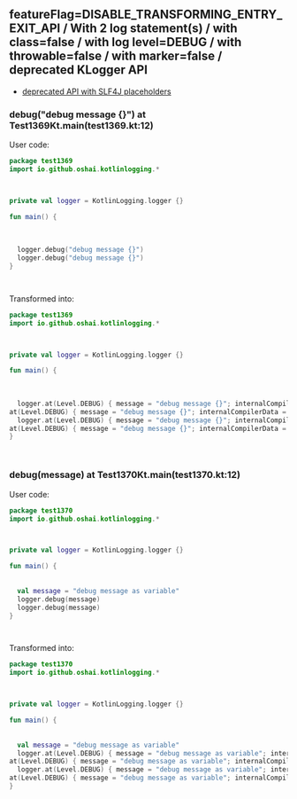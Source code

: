 ## featureFlag=DISABLE_TRANSFORMING_ENTRY_EXIT_API / With 2 log statement(s) / with class=false / with log level=DEBUG / with throwable=false / with marker=false / deprecated KLogger API

* [deprecated API with SLF4J placeholders](deprecated-slf4j-placeholders.md)

###  debug("debug message {}") at Test1369Kt.main(test1369.kt:12)

User code:
```kotlin
package test1369
import io.github.oshai.kotlinlogging.*



private val logger = KotlinLogging.logger {}

fun main() {
  
  
  
  logger.debug("debug message {}")
  logger.debug("debug message {}")
}




```
  
Transformed into:
```kotlin
package test1369
import io.github.oshai.kotlinlogging.*



private val logger = KotlinLogging.logger {}

fun main() {
  
  
  
  logger.at(Level.DEBUG) { message = "debug message {}"; internalCompilerData = KLoggingEventBuilder.InternalCompilerData(messageTemplate = ""debug message {}"", className = "test1369.Test1369Kt", methodName = "main", fileName = "test1369.kt", lineNumber = 12)
at(Level.DEBUG) { message = "debug message {}"; internalCompilerData = KLoggingEventBuilder.InternalCompilerData(messageTemplate = ""debug message {}"", className = "test1369.Test1369Kt", methodName = "main", fileName = "test1369.kt", lineNumber = 13)
  logger.at(Level.DEBUG) { message = "debug message {}"; internalCompilerData = KLoggingEventBuilder.InternalCompilerData(messageTemplate = ""debug message {}"", className = "test1369.Test1369Kt", methodName = "main", fileName = "test1369.kt", lineNumber = 12)
at(Level.DEBUG) { message = "debug message {}"; internalCompilerData = KLoggingEventBuilder.InternalCompilerData(messageTemplate = ""debug message {}"", className = "test1369.Test1369Kt", methodName = "main", fileName = "test1369.kt", lineNumber = 13)
}




```

###  debug(message) at Test1370Kt.main(test1370.kt:12)

User code:
```kotlin
package test1370
import io.github.oshai.kotlinlogging.*



private val logger = KotlinLogging.logger {}

fun main() {
  
  
  val message = "debug message as variable"
  logger.debug(message)
  logger.debug(message)
}




```
  
Transformed into:
```kotlin
package test1370
import io.github.oshai.kotlinlogging.*



private val logger = KotlinLogging.logger {}

fun main() {
  
  
  val message = "debug message as variable"
  logger.at(Level.DEBUG) { message = "debug message as variable"; internalCompilerData = KLoggingEventBuilder.InternalCompilerData(messageTemplate = "message", className = "test1370.Test1370Kt", methodName = "main", fileName = "test1370.kt", lineNumber = 12)
at(Level.DEBUG) { message = "debug message as variable"; internalCompilerData = KLoggingEventBuilder.InternalCompilerData(messageTemplate = "message", className = "test1370.Test1370Kt", methodName = "main", fileName = "test1370.kt", lineNumber = 13)
  logger.at(Level.DEBUG) { message = "debug message as variable"; internalCompilerData = KLoggingEventBuilder.InternalCompilerData(messageTemplate = "message", className = "test1370.Test1370Kt", methodName = "main", fileName = "test1370.kt", lineNumber = 12)
at(Level.DEBUG) { message = "debug message as variable"; internalCompilerData = KLoggingEventBuilder.InternalCompilerData(messageTemplate = "message", className = "test1370.Test1370Kt", methodName = "main", fileName = "test1370.kt", lineNumber = 13)
}




```

